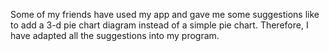 Some of my friends have used my app and gave me some suggestions like to add a 3-d pie chart diagram instead of a simple pie chart.
Therefore, I have adapted all the suggestions into my program.